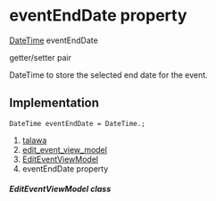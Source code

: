
<div>

# eventEndDate property

</div>


[DateTime](https://api.flutter.dev/flutter/dart-core/DateTime-class.html)
eventEndDate


getter/setter pair




DateTime to store the selected end date for the event.



## Implementation

``` language-dart
DateTime eventEndDate = DateTime.;
```







1.  [talawa](../../index.md)
2.  [edit_event_view_model](../../view_model_after_auth_view_models_event_view_models_edit_event_view_model/)
3.  [EditEventViewModel](../../view_model_after_auth_view_models_event_view_models_edit_event_view_model/EditEventViewModel-class.md)
4.  eventEndDate property

##### EditEventViewModel class







